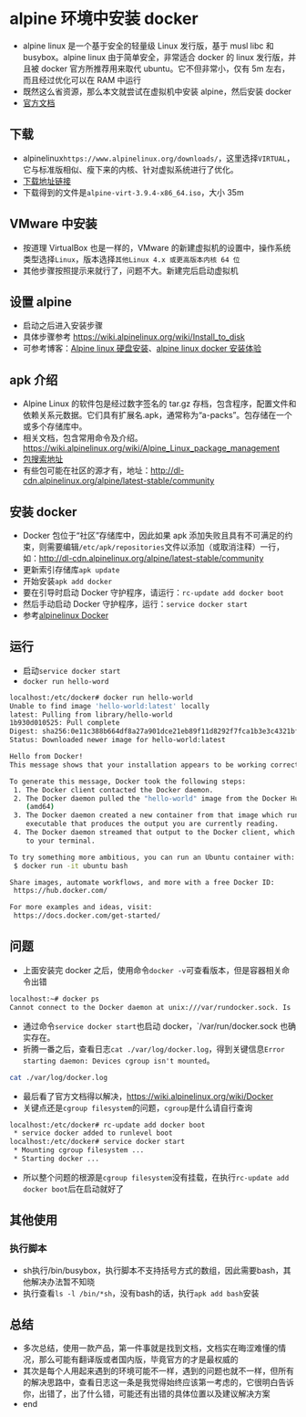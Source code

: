# alpine 环境中安装 docker

- alpine linux 是一个基于安全的轻量级 Linux 发行版，基于 musl libc 和 busybox。alpine linux 由于简单安全，非常适合 docker 的 linux 发行版，并且被 docker 官方所推荐用来取代 ubuntu。它不但非常小，仅有 5m 左右，而且经过优化可以在 RAM 中运行
- 既然这么省资源，那么本文就尝试在虚拟机中安装 alpine，然后安装 docker
- [官方文档](https://wiki.alpinelinux.org/wiki/Main_Page)

## 下载

- alpinelinux`https://www.alpinelinux.org/downloads/`，这里选择`VIRTUAL`，它与标准版相似、瘦下来的内核、针对虚拟系统进行了优化。
- [下载地址链接](http://dl-cdn.alpinelinux.org/alpine/v3.9/releases/x86_64/alpine-virt-3.9.4-x86_64.iso)
- 下载得到的文件是`alpine-virt-3.9.4-x86_64.iso`，大小 35m

## VMware 中安装

- 按道理 VirtualBox 也是一样的，VMware 的新建虚拟机的设置中，操作系统类型选择`Linux`，版本选择`其他Linux 4.x 或更高版本内核 64 位`
- 其他步骤按照提示来就行了，问题不大。新建完后启动虚拟机

## 设置 alpine

- 启动之后进入安装步骤
- 具体步骤参考 https://wiki.alpinelinux.org/wiki/Install_to_disk
- 可参考博客：[Alpine linux 硬盘安装](https://blog.csdn.net/csdn_duomaomao/article/details/76053229)、[alpine linux docker 安装体验](https://blog.csdn.net/ochinchina_cn/article/details/58593271)

## apk 介绍

- Alpine Linux 的软件包是经过数字签名的 tar.gz 存档，包含程序，配置文件和依赖关系元数据。它们具有扩展名.apk，通常称为“a-packs”。包存储在一个或多个存储库中。
- 相关文档，包含常用命令及介绍。https://wiki.alpinelinux.org/wiki/Alpine_Linux_package_management
- [包搜索地址](https://pkgs.alpinelinux.org/packages)
- 有些包可能在社区的源才有，地址：http://dl-cdn.alpinelinux.org/alpine/latest-stable/community

## 安装 docker

- Docker 包位于“社区”存储库中，因此如果 apk 添加失败且具有不可满足的约束，则需要编辑`/etc/apk/repositories`文件以添加（或取消注释）一行，如：http://dl-cdn.alpinelinux.org/alpine/latest-stable/community
- 更新索引存储库`apk update`
- 开始安装`apk add docker`
- 要在引导时启动 Docker 守护程序，请运行：`rc-update add docker boot`
- 然后手动启动 Docker 守护程序，运行：`service docker start`
- 参考[alpinelinux Docker](https://wiki.alpinelinux.org/wiki/Docker)

## 运行

- 启动`service docker start`
- `docker run hello-word`

```bash
localhost:/etc/docker# docker run hello-world
Unable to find image 'hello-world:latest' locally
latest: Pulling from library/hello-world
1b930d010525: Pull complete
Digest: sha256:0e11c388b664df8a27a901dce21eb89f11d8292f7fca1b3e3c4321bf7897bffe
Status: Downloaded newer image for hello-world:latest

Hello from Docker!
This message shows that your installation appears to be working correctly.

To generate this message, Docker took the following steps:
 1. The Docker client contacted the Docker daemon.
 2. The Docker daemon pulled the "hello-world" image from the Docker Hub.
    (amd64)
 3. The Docker daemon created a new container from that image which runs the
    executable that produces the output you are currently reading.
 4. The Docker daemon streamed that output to the Docker client, which sent it
    to your terminal.

To try something more ambitious, you can run an Ubuntu container with:
 $ docker run -it ubuntu bash

Share images, automate workflows, and more with a free Docker ID:
 https://hub.docker.com/

For more examples and ideas, visit:
 https://docs.docker.com/get-started/
```

## 问题

- 上面安装完 docker 之后，使用命令`docker -v`可查看版本，但是容器相关命令出错

```bash
localhost:~# docker ps
Cannot connect to the Docker daemon at unix:///var/rundocker.sock. Is   the docker daemon running?
```

- 通过命令`service docker start`也启动 docker，`/var/run/docker.sock 也确实存在。
- 折腾一番之后，查看日志`cat ./var/log/docker.log`，得到关键信息`Error starting daemon: Devices cgroup isn't mounted`。

```bash
cat ./var/log/docker.log
```

- 最后看了官方文档得以解决，https://wiki.alpinelinux.org/wiki/Docker
- 关键点还是`cgroup filesystem`的问题，`cgroup`是什么请自行查询

```bash
localhost:/etc/docker# rc-update add docker boot
 * service docker added to runlevel boot
localhost:/etc/docker# service docker start
 * Mounting cgroup filesystem ...
 * Starting docker ...
```

- 所以整个问题的根源是`cgroup filesystem`没有挂载，在执行`rc-update add docker boot`后在启动就好了

## 其他使用

### 执行脚本

- sh执行/bin/busybox，执行脚本不支持括号方式的数组，因此需要bash，其他解决办法暂不知晓
- 执行查看`ls -l /bin/*sh`，没有bash的话，执行`apk add bash`安装

## 总结

- 多次总结，使用一款产品，第一件事就是找到文档，文档实在晦涩难懂的情况，那么可能有翻译版或者国内版，毕竟官方的才是最权威的
- 其次是每个人用起来遇到的环境可能不一样，遇到的问题也就不一样，但所有的解决思路中，查看日志这一条是我觉得始终应该第一考虑的，它很明白告诉你，出错了，出了什么错，可能还有出错的具体位置以及建议解决方案
- end
